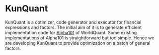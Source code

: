 # KunQuant

KunQuant is a optimizer, code generator and executor for financial expressions and factors. The initial aim of it is to generate efficient implementation code for [Alpha101](https://arxiv.org/pdf/1601.00991) of WorldQuant. Some existing implementations of Alpha101 is straightforward but too simple. Hence we are developing KunQuant to provide optimization on a batch of general factors.

